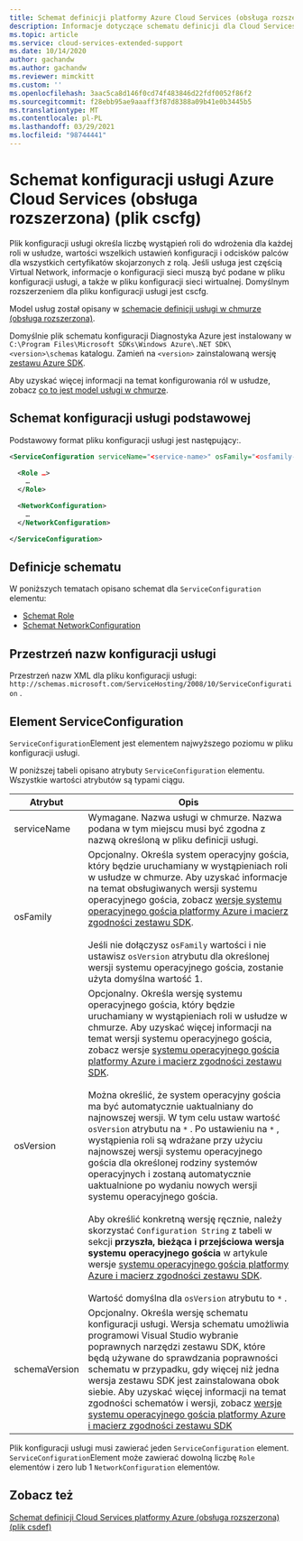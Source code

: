 ```yaml
---
title: Schemat definicji platformy Azure Cloud Services (obsługa rozszerzona) (plik. cscfg) | Microsoft Docs
description: Informacje dotyczące schematu definicji dla Cloud Services (obsługa rozszerzona)
ms.topic: article
ms.service: cloud-services-extended-support
ms.date: 10/14/2020
author: gachandw
ms.author: gachandw
ms.reviewer: mimckitt
ms.custom: ''
ms.openlocfilehash: 3aac5ca8d146f0cd74f483846d22fdf0052f86f2
ms.sourcegitcommit: f28ebb95ae9aaaff3f87d8388a09b41e0b3445b5
ms.translationtype: MT
ms.contentlocale: pl-PL
ms.lasthandoff: 03/29/2021
ms.locfileid: "98744441"
---
```

# <a name="azure-cloud-services-extended-support-config-schema-cscfg-file"></a>Schemat konfiguracji usługi Azure Cloud Services (obsługa rozszerzona) (plik cscfg)

Plik konfiguracji usługi określa liczbę wystąpień roli do wdrożenia dla każdej roli w usłudze, wartości wszelkich ustawień konfiguracji i odcisków palców dla wszystkich certyfikatów skojarzonych z rolą. Jeśli usługa jest częścią Virtual Network, informacje o konfiguracji sieci muszą być podane w pliku konfiguracji usługi, a także w pliku konfiguracji sieci wirtualnej. Domyślnym rozszerzeniem dla pliku konfiguracji usługi jest cscfg.

Model usług został opisany w [schemacie definicji usługi w chmurze (obsługa rozszerzona)](schema-csdef-file.md).

Domyślnie plik schematu konfiguracji Diagnostyka Azure jest instalowany w `C:\Program Files\Microsoft SDKs\Windows Azure\.NET SDK\<version>\schemas` katalogu. Zamień na `<version>` zainstalowaną wersję [zestawu Azure SDK](https://azure.microsoft.com/downloads/).

Aby uzyskać więcej informacji na temat konfigurowania ról w usłudze, zobacz [co to jest model usługi w chmurze](../cloud-services/cloud-services-model-and-package.md).

## <a name="basic-service-configuration-schema"></a>Schemat konfiguracji usługi podstawowej
Podstawowy format pliku konfiguracji usługi jest następujący:.

```xml
<ServiceConfiguration serviceName="<service-name>" osFamily="<osfamily-number>" osVersion="<os-version>" schemaVersion="<schema-version>">

  <Role …>
    …
  </Role>

  <NetworkConfiguration>
    …
  </NetworkConfiguration>

</ServiceConfiguration>
```

## <a name="schema-definitions"></a>Definicje schematu
W poniższych tematach opisano schemat dla `ServiceConfiguration` elementu:

- [Schemat Role](schema-cscfg-role.md)
- [Schemat NetworkConfiguration](schema-cscfg-networkconfiguration.md)

## <a name="service-configuration-namespace"></a>Przestrzeń nazw konfiguracji usługi
Przestrzeń nazw XML dla pliku konfiguracji usługi: `http://schemas.microsoft.com/ServiceHosting/2008/10/ServiceConfiguration` .

##  <a name="serviceconfiguration-element"></a><a name="ServiceConfiguration"></a> Element ServiceConfiguration
`ServiceConfiguration`Element jest elementem najwyższego poziomu w pliku konfiguracji usługi.

W poniższej tabeli opisano atrybuty `ServiceConfiguration` elementu. Wszystkie wartości atrybutów są typami ciągu.

| Atrybut | Opis |
| --------- | ----------- |
|serviceName|Wymagane. Nazwa usługi w chmurze. Nazwa podana w tym miejscu musi być zgodna z nazwą określoną w pliku definicji usługi.|
|osFamily|Opcjonalny. Określa system operacyjny gościa, który będzie uruchamiany w wystąpieniach roli w usłudze w chmurze. Aby uzyskać informacje na temat obsługiwanych wersji systemu operacyjnego gościa, zobacz [wersje systemu operacyjnego gościa platformy Azure i macierz zgodności zestawu SDK](../cloud-services/cloud-services-guestos-update-matrix.md).<br /><br /> Jeśli nie dołączysz `osFamily` wartości i nie ustawisz `osVersion` atrybutu dla określonej wersji systemu operacyjnego gościa, zostanie użyta domyślna wartość 1.|
|osVersion|Opcjonalny. Określa wersję systemu operacyjnego gościa, który będzie uruchamiany w wystąpieniach roli w usłudze w chmurze. Aby uzyskać więcej informacji na temat wersji systemu operacyjnego gościa, zobacz wersje [systemu operacyjnego gościa platformy Azure i macierz zgodności zestawu SDK](../cloud-services/cloud-services-guestos-update-matrix.md).<br /><br /> Można określić, że system operacyjny gościa ma być automatycznie uaktualniany do najnowszej wersji. W tym celu ustaw wartość `osVersion` atrybutu na `*` . Po ustawieniu na `*` , wystąpienia roli są wdrażane przy użyciu najnowszej wersji systemu operacyjnego gościa dla określonej rodziny systemów operacyjnych i zostaną automatycznie uaktualnione po wydaniu nowych wersji systemu operacyjnego gościa.<br /><br /> Aby określić konkretną wersję ręcznie, należy skorzystać `Configuration String` z tabeli w sekcji **przyszła, bieżąca i przejściowa wersja systemu operacyjnego gościa** w artykule wersje [systemu operacyjnego gościa platformy Azure i macierz zgodności zestawu SDK](../cloud-services/cloud-services-guestos-update-matrix.md).<br /><br /> Wartość domyślna dla `osVersion` atrybutu to `*` .|
|schemaVersion|Opcjonalny. Określa wersję schematu konfiguracji usługi. Wersja schematu umożliwia programowi Visual Studio wybranie poprawnych narzędzi zestawu SDK, które będą używane do sprawdzania poprawności schematu w przypadku, gdy więcej niż jedna wersja zestawu SDK jest zainstalowana obok siebie. Aby uzyskać więcej informacji na temat zgodności schematów i wersji, zobacz [wersje systemu operacyjnego gościa platformy Azure i macierz zgodności zestawu SDK](../cloud-services/cloud-services-guestos-update-matrix.md)|

Plik konfiguracji usługi musi zawierać jeden `ServiceConfiguration` element. `ServiceConfiguration`Element może zawierać dowolną liczbę `Role` elementów i zero lub 1 `NetworkConfiguration` elementów.

## <a name="see-also"></a>Zobacz też

[Schemat definicji Cloud Services platformy Azure (obsługa rozszerzona) (plik csdef)](schema-csdef-file.md)